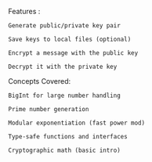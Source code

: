 Features :

    Generate public/private key pair
    
    Save keys to local files (optional)
    
    Encrypt a message with the public key
    
    Decrypt it with the private key

Concepts Covered:

    BigInt for large number handling
    
    Prime number generation
    
    Modular exponentiation (fast power mod)
    
    Type-safe functions and interfaces
    
    Cryptographic math (basic intro)



